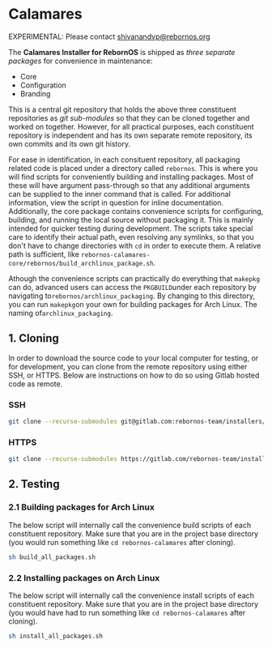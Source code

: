 # Calamares

EXPERIMENTAL: Please contact shivanandvp@rebornos.org

The **Calamares Installer for RebornOS** is shipped as *three separate packages* for convenience in maintenance:

* Core
* Configuration
* Branding

This is a central git repository that holds the above three constituent repositories as *git sub-modules* so that they can be cloned together and worked on together. However, for all practical purposes, each constituent repository is independent and has its own separate remote repository, its own commits and its own git history.

For ease in identification, in each consituent repository, all packaging related code is placed under a directory called `rebornos`. This is where you will find scripts for conveniently building and installing packages. Most of these will have argument pass-through so that any additional arguments can be supplied to the inner command that is called. For additional information, view the script in question for inline documentation. Additionally, the core package contains convenience scripts for configuring, building, and running the local source without packaging it. This is mainly intended for quicker testing during development. The scripts take special care to identify their actual path, even resolving any symlinks, so that you don't have to change directories with `cd` in order to execute them. A relative path is sufficient, like `rebornos-calamares-core/rebornos/build_archlinux_package.sh`.

Athough the convenience scripts can practically do everything that `makepkg` can do, advanced users can access the `PKGBUILD`under each repository by navigating to`rebornos/archlinux_packaging`. By changing to this directory, you can run `makepkg`on your own for building packages for Arch Linux. The naming of`archlinux_packaging`.

## 1. Cloning

In order to download the source code to your local computer for testing, or for development, you can clone from the remote repository using either SSH, or HTTPS. Below are instructions on how to do so using Gitlab hosted code as remote.

### SSH

```bash
git clone --recurse-submodules git@gitlab.com:rebornos-team/installers/calamares-installer/rebornos-calamares/rebornos-calamares.git
```

### HTTPS

```bash
git clone --recurse-submodules https://gitlab.com/rebornos-team/installers/calamares-installer/rebornos-calamares/rebornos-calamares.git
```

## 2. Testing

### 2.1 Building packages for Arch Linux

The below script will internally call the convenience build scripts of each constituent repository. Make sure that you are in the project base directory (you would run something like `cd rebornos-calamares` after cloning).

```bash
sh build_all_packages.sh
```

### 2.2 Installing packages on Arch Linux

The below script will internally call the convenience install scripts of each constituent repository. Make sure that you are in the project base directory (you would have had to run something like `cd rebornos-calamares` after cloning).

```bash
sh install_all_packages.sh
```
